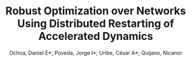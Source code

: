 ---
paperId: 52
author: Ochoa, Daniel E*; Poveda, Jorge I*; Uribe, César A*; Quijano, Nicanor
publicationauthor: Ochoa, D. E. et al.
title: Robust Optimization over Networks Using Distributed Restarting of Accelerated Dynamics
pdf: ochoa_longtalk_52.pdf
poster: ochoa_longtalk_52.png
alt: --
type: Oral
topic: Machine Learning
link: https://research.latinxinai.org/papers/neurips/2020/pdf/ochoa_longtalk_52.pdf
conference: neurips
year: 2020
tags: neurips-2020
location: Virtual
---